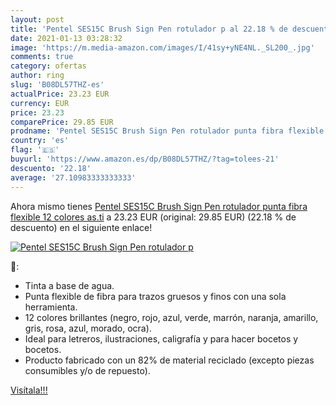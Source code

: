 ```yaml
---
layout: post
title: 'Pentel SES15C Brush Sign Pen rotulador p al 22.18 % de descuento'
date: 2021-01-13 03:28:32
image: 'https://m.media-amazon.com/images/I/41sy+yNE4NL._SL200_.jpg'
comments: true
category: ofertas
author: ring
slug: 'B08DL57THZ-es'
actualPrice: 23.23 EUR
currency: EUR
price: 23.23
comparePrice: 29.85 EUR
prodname: 'Pentel SES15C Brush Sign Pen rotulador punta fibra flexible 12 colores as.ti'
country: 'es'
flag: '🇪🇸'
buyurl: 'https://www.amazon.es/dp/B08DL57THZ/?tag=tolees-21'
descuento: '22.18'
average: '27.10983333333333'
---
```


Ahora mismo tienes [Pentel SES15C Brush Sign Pen rotulador punta fibra flexible 12 colores as.ti](https://www.amazon.es/dp/B08DL57THZ/?tag=tolees-21) a 23.23 EUR (original: 29.85 EUR) (22.18 %  de descuento) en el siguiente enlace!

[![Pentel SES15C Brush Sign Pen rotulador p](https://m.media-amazon.com/images/I/41sy+yNE4NL._SL200_.jpg)](https://www.amazon.es/dp/B08DL57THZ/?tag=tolees-21)

🔎:

- Tinta a base de agua.
- Punta flexible de fibra para trazos gruesos y finos con una sola herramienta.
- 12 colores brillantes (negro, rojo, azul, verde, marrón, naranja, amarillo, gris, rosa, azul, morado, ocra).
- Ideal para letreros, ilustraciones, caligrafía y para hacer bocetos y bocetos.
- Producto fabricado con un 82% de material reciclado (excepto piezas consumibles y/o de repuesto).

[Visítala!!!](https://www.amazon.es/dp/B08DL57THZ/?tag=tolees-21)
